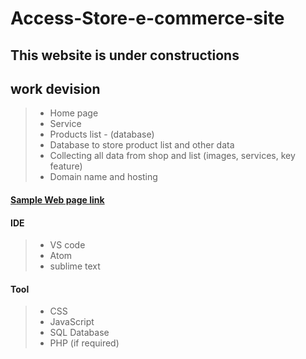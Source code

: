 # Access-Store-e-commerce-site

## This website is under constructions 

 ## work devision
> * Home page 
> * Service 
> * Products list - (database)
> * Database to store product list and other data
> * Collecting all data from shop and list (images, services, key feature)
> * Domain name and hosting 

#### [Sample Web page  link](https://preview.themeforest.net/item/profix-computer-mobile-phone-repair-service-company-html5-template/full_screen_preview/21074699)


#### IDE 
>  * VS code 
>  * Atom 
>  * sublime text

#### Tool 
> * CSS 
> * JavaScript
> * SQL Database
> * PHP (if required)